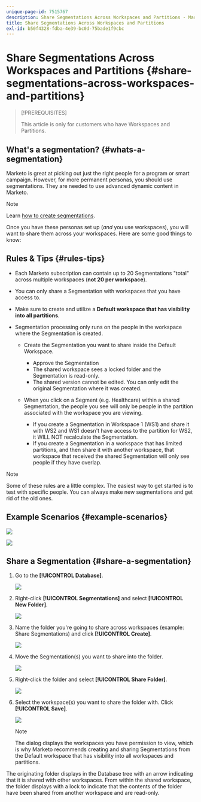 ```yaml
---
unique-page-id: 7515767
description: Share Segmentations Across Workspaces and Partitions - Marketo Docs - Product Documentation
title: Share Segmentations Across Workspaces and Partitions
exl-id: b50f4328-fdba-4e39-bc0d-75bade1f9cbc
---
```

# Share Segmentations Across Workspaces and Partitions {#share-segmentations-across-workspaces-and-partitions}

>[!PREREQUISITES]
>
>This article is only for customers who have Workspaces and Partitions.

## What's a segmentation? {#whats-a-segmentation}

Marketo is great at picking out just the right people for a program or smart campaign. However, for more permanent personas, you should use segmentations. They are needed to use advanced dynamic content in Marketo.

>[!NOTE]
>
>Learn [how to create segmentations](/help/marketo/product-docs/personalization/segmentation-and-snippets/segmentation/create-a-segmentation.md).

Once you have these personas set up (_and_ you use workspaces), you will want to share them across your workspaces. Here are some good things to know:  

## Rules & Tips {#rules-tips}

* Each Marketo subscription can contain up to 20 Segmentations "total" across multiple workspaces (**not 20 per workspace**).
* You can only share a Segmentation with workspaces that you have access to.
* Make sure to create and utilize a **Default workspace that has visibility into all partitions**.

* Segmentation processing only runs on the people in the workspace where the Segmentation is created.

  * Create the Segmentation you want to share inside the Default Workspace.
    * Approve the Segmentation
    * The shared workspace sees a locked folder and the Segmentation is read-only.
    * The shared version cannot be edited. You can only edit the original Segmentation where it was created.

  * When you click on a Segment (e.g. Healthcare) within a shared Segmentation, the people you see will only be people in the partition associated with the workspace you are viewing.
    * If you create a Segmentation in Workspace 1 (WS1) and share it with WS2 and WS1 doesn't have access to the partition for WS2, it WILL NOT recalculate the Segmentation.
    * If you create a Segmentation in a workspace that has limited partitions, and then share it with another workspace, that workspace that received the shared Segmentation will only see people if they have overlap.

>[!NOTE]
>
>Some of these rules are a little complex. The easiest way to get started is to test with specific people. You can always make new segmentations and get rid of the old ones.

## Example Scenarios {#example-scenarios}

![](assets/share-segmentations-across-workspaces-and-partitions-1.png)

![](assets/share-segmentations-across-workspaces-and-partitions-2.png)

## Share a Segmentation {#share-a-segmentation}

1. Go to the **[!UICONTROL Database]**.

   ![](assets/share-segmentations-across-workspaces-and-partitions-3.png)

1. Right-click **[!UICONTROL Segmentations]** and select **[!UICONTROL New Folder]**.

   ![](assets/share-segmentations-across-workspaces-and-partitions-4.png)

1. Name the folder you're going to share across workspaces (example: Share Segmentations) and click **[!UICONTROL Create]**.

   ![](assets/share-segmentations-across-workspaces-and-partitions-5.png)

1. Move the Segmentation(s) you want to share into the folder.

   ![](assets/share-segmentations-across-workspaces-and-partitions-6.png)

1. Right-click the folder and select **[!UICONTROL Share Folder]**.

   ![](assets/share-segmentations-across-workspaces-and-partitions-7.png)

1. Select the workspace(s) you want to share the folder with. Click **[!UICONTROL Save]**.

   ![](assets/share-segmentations-across-workspaces-and-partitions-8.png)

   >[!NOTE]
   >
   >The dialog displays the workspaces you have permission to view, which is why Marketo recommends creating and sharing Segmentations from the Default workspace that has visibility into all workspaces and partitions.

The originating folder displays in the Database tree with an arrow indicating that it is shared with other workspaces. From within the shared workspace, the folder displays with a lock to indicate that the contents of the folder have been shared from another workspace and are read-only.
